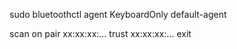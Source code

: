 sudo bluetoothctl
agent KeyboardOnly
default-agent


scan on
pair xx:xx:xx:...
trust xx:xx:xx:...
exit